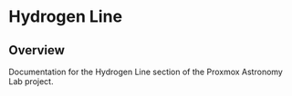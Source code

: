 # Hydrogen Line

## Overview

Documentation for the Hydrogen Line section of the Proxmox Astronomy Lab project.

